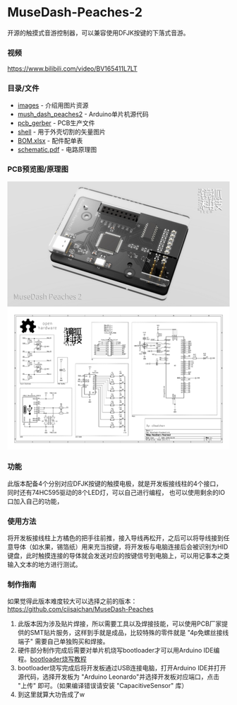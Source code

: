 # MuseDash-Peaches-2
开源的触摸式音游控制器，可以兼容使用DFJK按键的下落式音游。

### 视频
<https://www.bilibili.com/video/BV165411L7LT>

### 目录/文件
- [images](https://github.com/ciisaichan/MuseDash-Peaches-2/tree/main/images "images") - 介绍用图片资源
- [mush_dash_peaches2](https://github.com/ciisaichan/MuseDash-Peaches-2/tree/main/mush_dash_peaches2 "mush_dash_peaches2") - Arduino单片机源代码
- [pcb_gerber](https://github.com/ciisaichan/MuseDash-Peaches-2/tree/main/pcb_gerber "pcb_gerber") - PCB生产文件
- [shell](https://github.com/ciisaichan/MuseDash-Peaches-2/tree/main/shell "shell") - 用于外壳切割的矢量图片
- [BOM.xlsx](https://github.com/ciisaichan/MuseDash-Peaches-2/blob/main/BOM.xlsx "BOM.xlsx") - 配件配单表
- [schematic.pdf](https://github.com/ciisaichan/MuseDash-Peaches-2/blob/main/schematic.pdf "schematic.pdf") - 电路原理图

### PCB预览图/原理图
![PCB预览图](https://raw.githubusercontent.com/ciisaichan/MuseDash-Peaches-2/main/images/pcb2.jpg)
![电路原理图](https://raw.githubusercontent.com/ciisaichan/MuseDash-Peaches-2/main/images/sch.jpg)

### 功能
此版本配备4个分别对应DFJK按键的触摸电极，就是开发板接线柱的4个接口，
同时还有74HC595驱动的8个LED灯，可以自己进行编程，
也可以使用剩余的IO口加入自己的功能，

### 使用方法
将开发板接线柱上方橘色的把手往前推，接入导线再松开，之后可以将导线接到任意导体（如水果，锡箔纸）用来充当按键，将开发板与电脑连接后会被识别为HID键盘，此时触摸连接的导体就会发送对应的按键信号到电脑上，可以用记事本之类输入文本的地方进行测试。

### 制作指南
如果觉得此版本难度较大可以选择之前的版本：
<https://github.com/ciisaichan/MuseDash-Peaches>


1. 此版本因为涉及贴片焊接，所以需要工具以及焊接技能，可以使用PCB厂家提供的SMT贴片服务，这样到手就是成品，比较特殊的零件就是 "4p免螺丝接线端子" 需要自己单独购买和焊接。
2. 硬件部分制作完成后需要对单片机烧写bootloader才可以用Arduino IDE编程。[bootloader烧写教程](https://blog.csdn.net/sysjtlwx/article/details/73824903 "bootloader烧写教程")
3. bootloader烧写完成后将开发板通过USB连接电脑，打开Arduino IDE并打开源代码，选择开发板为 "Arduino Leonardo"并选择开发板对应端口，点击 "上传" 即可。（如果编译错误请安装 "CapacitiveSensor" 库）
4. 到这里就算大功告成了w
